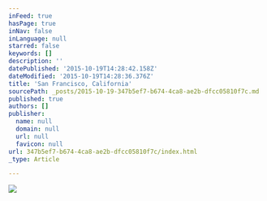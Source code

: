 ```yaml
---
inFeed: true
hasPage: true
inNav: false
inLanguage: null
starred: false
keywords: []
description: ''
datePublished: '2015-10-19T14:28:42.158Z'
dateModified: '2015-10-19T14:28:36.376Z'
title: 'San Francisco, California'
sourcePath: _posts/2015-10-19-347b5ef7-b674-4ca8-ae2b-dfcc05810f7c.md
published: true
authors: []
publisher:
  name: null
  domain: null
  url: null
  favicon: null
url: 347b5ef7-b674-4ca8-ae2b-dfcc05810f7c/index.html
_type: Article

---
```

![](https://the-grid-user-content.s3-us-west-2.amazonaws.com/5799650a-e731-4256-8e42-2efcdef2fdf0.jpg)